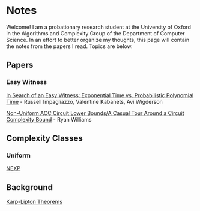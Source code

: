 # Notes

Welcome!  I am a probationary research student at the University of Oxford in the Algorithms and Complexity Group of the Department of Computer Science.  In an effort to better organize my thoughts, this page will contain the notes from the papers I read.  Topics are below.

## Papers

### Easy Witness

[In Search of an Easy Witness: Exponential Time vs. Probabilistic Polynomial Time](https://matthewkatzman.github.io/notes/papers/easyWitness.html) - Russell Impagliazzo, Valentine Kabanets, Avi Wigderson

[Non-Uniform ACC Circuit Lower Bounds/A Casual Tour Around a Circuit Complexity Bound](https://matthewkatzman.github.io/notes/papers/nexpvsacc.html) - Ryan Williams

## Complexity Classes

### Uniform

[NEXP](https://matthewkatzman.github.io/notes/classes/NEXP.html)

## Background

[Karp-Lipton Theorems](https://matthewkatzman.github.io/notes/background/karpLipton.html)
